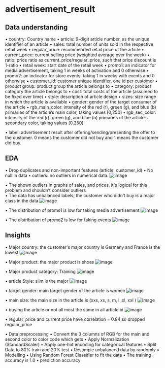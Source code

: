 # advertisement_result
##	Data understanding

•	country: Country name
•	article: 6-digit article number, as the unique identifier of an article
•	sales: total number of units sold in the respective retail week
•	regular_price: recommended retail price of the article
•	current_price: current selling price (weighted average over the week)
•	ratio: price ratio as current_price/regular_price, such that price discount is 1-ratio
•	retail week: start date of the retail week
•	promo1: an indicator for media advertisement, taking 1 in weeks of activation and 0 otherwise
•	promo2: an indicator for store events, taking 1 in weeks with events and 0 otherwise
•	customer_id: customer unique identifier, one id per customer
•	product group: product group the article belongs to
•	category: product category the article belongs to
•	cost: total costs of the article (assumed to be fixed over time)
•	style: description of article design
•	sizes: size range in which the article is available
•	gender: gender of the target consumer of the article
•	rgb_main_color: intensity of the red (r), green (g), and blue (b) primaries of the article‘s main color, taking values [0,250]
•	rgb_sec_color: intensity of the red (r), green (g), and blue (b) primaries of the article‘s secondary color, taking values [0,250]

•	label: advertisement result after offering/sending/presenting the offer to the customer. 0 means the customer did not buy and 1 means the customer did buy.  

##	EDA
•	Drop duplicates and non-important features (article, customer_id)
•	No null in data
•	outliers: no outliers in numerical data.
![image](https://github.com/doaa-sala7/Advertisement_Result/assets/61519327/11b0308c-7124-4745-911b-6e6e06218690)

•	The shown outliers in graphs of sales, and prices, it's logical for this problem and shouldn’t consider outliers  
•	The data has unbalanced labels, the customer who didn't buy is a major class in the data
![image](https://github.com/doaa-sala7/Advertisement_Result/assets/61519327/adb7f457-aa8a-4a2d-972f-50155807ccff)

•	The distribution of promo1 is low for taking media advertisement 
![image](https://github.com/doaa-sala7/Advertisement_Result/assets/61519327/c5dee28c-546e-4193-9156-d7453cdec011)

•	 The distribution of promo2 is low for taking events
![image](https://github.com/doaa-sala7/Advertisement_Result/assets/61519327/5c042d39-eee8-4b78-89db-bdc45aba5158)




##	Insights
•	Major country: the customer's major country is Germany and France is the lowest
![image](https://github.com/doaa-sala7/Advertisement_Result/assets/61519327/e3a218d1-4f4a-43b4-b16d-54eb195a656d)

•	Major product: the major product is shoes
![image](https://github.com/doaa-sala7/Advertisement_Result/assets/61519327/f162f084-9208-4a7a-ab9e-18c28a6298ac)

•	Major product category: Training
![image](https://github.com/doaa-sala7/Advertisement_Result/assets/61519327/df9af7b5-f7cd-4796-bd69-534f1c3de3bb)

•	article Style: slim is the major
![image](https://github.com/doaa-sala7/Advertisement_Result/assets/61519327/a51f41df-edab-408a-8ab2-d8b3e3eb058e)

•	target gender: main target gender of the article is women
![image](https://github.com/doaa-sala7/Advertisement_Result/assets/61519327/50eb87b1-a335-443c-b383-ee38d61de802)

•	main size: the main size in the article is (xxs, xs, s, m, l ,xl, xxl )
 ![image](https://github.com/doaa-sala7/Advertisement_Result/assets/61519327/138a2591-a7f2-4136-ba20-d0468cf6e820)

•	buying the article or not all most the same in all article id
 ![image](https://github.com/doaa-sala7/Advertisement_Result/assets/61519327/da67f6f5-035a-4f04-bd70-2eb44f451d7c)

•	regular_price and current price have correlation = 0.84 so dropped  regular_price
 

•	Data preprocessing
•	Convert the 3 columns of RGB for the main and second color to color code which gets 
•	Apply Normalization (StandardScaler)
•	Apply one-hot encoding for categorical features
•	Split Data to 80% train and 20% test
•	Resample unbalanced data by randomly
•	Modelling
•	Using Random Forest Classifier to fit the data
•	The training accuracy is 1.0
•	prediction accuracy

